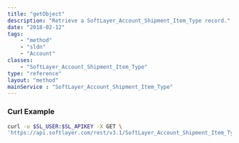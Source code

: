 ```yaml
---
title: "getObject"
description: "Retrieve a SoftLayer_Account_Shipment_Item_Type record."
date: "2018-02-12"
tags:
    - "method"
    - "sldn"
    - "Account"
classes:
    - "SoftLayer_Account_Shipment_Item_Type"
type: "reference"
layout: "method"
mainService : "SoftLayer_Account_Shipment_Item_Type"
---
```


### Curl Example
```bash
curl -u $SL_USER:$SL_APIKEY -X GET \
'https://api.softlayer.com/rest/v3.1/SoftLayer_Account_Shipment_Item_Type/{SoftLayer_Account_Shipment_Item_TypeID}/getObject'
```
